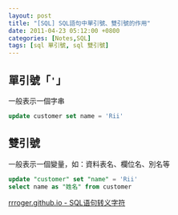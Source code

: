 ```yaml
---
layout: post
title: "[SQL] SQL語句中單引號、雙引號的作用"
date: 2011-04-23 05:12:00 +0800
categories: [Notes,SQL]
tags: [sql 單引號, sql 雙引號]
---
```




## 單引號「`'`」
一般表示一個字串

```sql
update customer set name = 'Rii'
```

## 雙引號
一般表示一個變量，如：資料表名、欄位名、別名等

```sql
update "customer" set "name" = 'Rii'
select name as "姓名" from customer
```


[rrroger.github.io - SQL语句转义字符](https://rrroger.github.io/notebook/database/sql_escape.html)